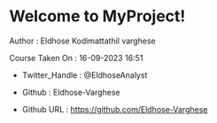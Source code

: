# Welcome to MyProject!

Author : Eldhose Kodimattathil varghese

Course Taken On : 16-09-2023 16:51

- Twitter_Handle : @EldhoseAnalyst

- Github : Eldhose-Varghese

- Github URL : https://github.com/Eldhose-Varghese
